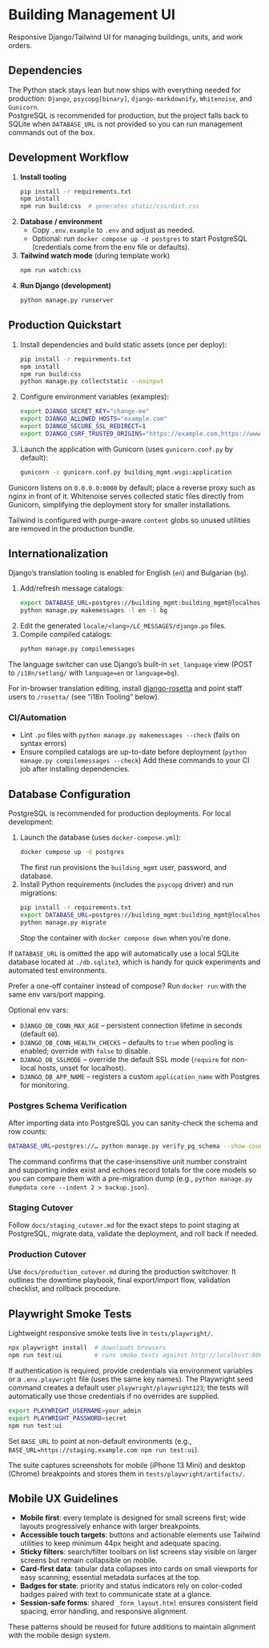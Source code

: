 # Building Management UI

Responsive Django/Tailwind UI for managing buildings, units, and work orders.

## Dependencies

The Python stack stays lean but now ships with everything needed for production:
`Django`, `psycopg[binary]`, `django-markdownify`, `Whitenoise`, and `Gunicorn`.  
PostgreSQL is recommended for production, but the project falls back to SQLite when
`DATABASE_URL` is not provided so you can run management commands out of the box.

## Development Workflow

1. **Install tooling**
   ```bash
   pip install -r requirements.txt
   npm install
   npm run build:css  # generates static/css/dist.css
   ```
2. **Database / environment**
   - Copy `.env.example` to `.env` and adjust as needed.
   - Optional: run `docker compose up -d postgres` to start PostgreSQL (credentials come from the env file or defaults).
3. **Tailwind watch mode** (during template work)
   ```bash
   npm run watch:css
   ```
4. **Run Django (development)**
   ```bash
   python manage.py runserver
   ```

## Production Quickstart

1. Install dependencies and build static assets (once per deploy):
   ```bash
   pip install -r requirements.txt
   npm install
   npm run build:css
   python manage.py collectstatic --noinput
   ```
2. Configure environment variables (examples):
   ```bash
   export DJANGO_SECRET_KEY="change-me"
   export DJANGO_ALLOWED_HOSTS="example.com"
   export DJANGO_SECURE_SSL_REDIRECT=1
   export DJANGO_CSRF_TRUSTED_ORIGINS="https://example.com,https://www.example.com"
   ```
3. Launch the application with Gunicorn (uses `gunicorn.conf.py` by default):
   ```bash
   gunicorn -c gunicorn.conf.py building_mgmt.wsgi:application
   ```

Gunicorn listens on `0.0.0.0:8000` by default; place a reverse proxy such as nginx in front of it. 
Whitenoise serves collected static files directly from Gunicorn, simplifying the deployment story
for smaller installations.

Tailwind is configured with purge-aware `content` globs so unused utilities are removed in the production bundle.

## Internationalization

Django’s translation tooling is enabled for English (`en`) and Bulgarian (`bg`).

1. Add/refresh message catalogs:
   ```bash
   export DATABASE_URL=postgres://building_mgmt:building_mgmt@localhost:5432/building_mgmt  # required for settings import
   python manage.py makemessages -l en -l bg
   ```
2. Edit the generated `locale/<lang>/LC_MESSAGES/django.po` files.
3. Compile compiled catalogs:
   ```bash
   python manage.py compilemessages
   ```

The language switcher can use Django’s built-in `set_language` view (POST to `/i18n/setlang/` with `language=en` or `language=bg`).

For in-browser translation editing, install [django-rosetta](https://github.com/mbi/django-rosetta) and point staff users to `/rosetta/` (see “i18n Tooling” below).

### CI/Automation

- Lint `.po` files with `python manage.py makemessages --check` (fails on syntax errors)
- Ensure compiled catalogs are up-to-date before deployment (`python manage.py compilemessages --check`)
Add these commands to your CI job after installing dependencies.

## Database Configuration

PostgreSQL is recommended for production deployments. For local development:

1. Launch the database (uses `docker-compose.yml`):
   ```bash
   docker compose up -d postgres
   ```
   The first run provisions the `building_mgmt` user, password, and database.
2. Install Python requirements (includes the `psycopg` driver) and run migrations:
   ```bash
   pip install -r requirements.txt
   export DATABASE_URL=postgres://building_mgmt:building_mgmt@localhost:5432/building_mgmt
   python manage.py migrate
   ```
   Stop the container with `docker compose down` when you're done.

If `DATABASE_URL` is omitted the app will automatically use a local SQLite database located at
`./db.sqlite3`, which is handy for quick experiments and automated test environments.

Prefer a one-off container instead of compose? Run `docker run` with the same env vars/port mapping.

Optional env vars:

- `DJANGO_DB_CONN_MAX_AGE` – persistent connection lifetime in seconds (default `60`).
- `DJANGO_DB_CONN_HEALTH_CHECKS` – defaults to `true` when pooling is enabled; override with `false` to disable.
- `DJANGO_DB_SSLMODE` – override the default SSL mode (`require` for non-local hosts, unset for localhost).
- `DJANGO_DB_APP_NAME` – registers a custom `application_name` with Postgres for monitoring.

### Postgres Schema Verification

After importing data into PostgreSQL you can sanity-check the schema and row counts:

```bash
DATABASE_URL=postgres://… python manage.py verify_pg_schema --show-counts
```

The command confirms that the case-insensitive unit number constraint and supporting index exist and echoes record totals for the core models so you can compare them with a pre-migration dump (e.g., `python manage.py dumpdata core --indent 2 > backup.json`).

### Staging Cutover

Follow `docs/staging_cutover.md` for the exact steps to point staging at PostgreSQL, migrate data, validate the deployment, and roll back if needed.

### Production Cutover

Use `docs/production_cutover.md` during the production switchover. It outlines the downtime playbook, final export/import flow, validation checklist, and rollback procedure.

## Playwright Smoke Tests

Lightweight responsive smoke tests live in `tests/playwright/`.

```bash
npx playwright install  # downloads browsers
npm run test:ui         # runs smoke tests against http://localhost:8000
```

If authentication is required, provide credentials via environment variables or a `.env.playwright`
file (uses the same key names). The Playwright seed command creates a default user
`playwright/playwright123`; the tests will automatically use those credentials if no overrides
are supplied.

```bash
export PLAYWRIGHT_USERNAME=your_admin
export PLAYWRIGHT_PASSWORD=secret
npm run test:ui
```

Set `BASE_URL` to point at non-default environments (e.g., `BASE_URL=https://staging.example.com npm run test:ui`).

The suite captures screenshots for mobile (iPhone 13 Mini) and desktop (Chrome) breakpoints and stores them in `tests/playwright/artifacts/`.

## Mobile UX Guidelines

- **Mobile first**: every template is designed for small screens first; wide layouts progressively enhance with larger breakpoints.
- **Accessible touch targets**: buttons and actionable elements use Tailwind utilities to keep minimum 44px height and adequate spacing.
- **Sticky filters**: search/filter toolbars on list screens stay visible on larger screens but remain collapsible on mobile.
- **Card-first data**: tabular data collapses into cards on small viewports for easy scanning; essential metadata surfaces at the top.
- **Badges for state**: priority and status indicators rely on color-coded badges paired with text to communicate state at a glance.
- **Session-safe forms**: shared `_form_layout.html` ensures consistent field spacing, error handling, and responsive alignment.

These patterns should be reused for future additions to maintain alignment with the mobile design system.

